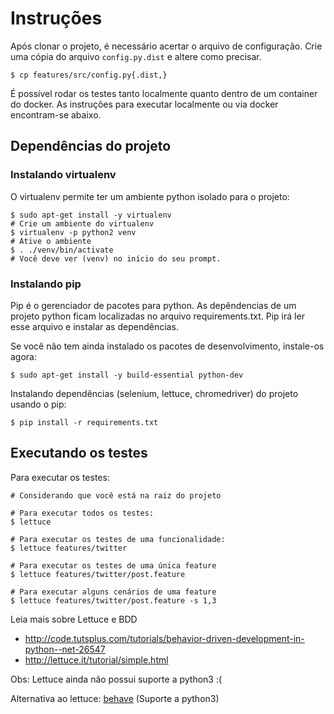 # Instruções

Após clonar o projeto, é necessário acertar o arquivo de configuração. Crie uma
cópia do arquivo ```config.py.dist``` e altere como precisar.

    $ cp features/src/config.py{.dist,}

É possível rodar os testes tanto localmente quanto dentro de um container do
docker. As instruções para executar localmente ou via docker encontram-se abaixo.

Dependências do projeto
-----------------------

### Instalando virtualenv ###

O virtualenv permite ter um ambiente python isolado para o projeto:

    $ sudo apt-get install -y virtualenv
    # Crie um ambiente do virtualenv
    $ virtualenv -p python2 venv
    # Ative o ambiente
    $ . ./venv/bin/activate
    # Você deve ver (venv) no início do seu prompt.

### Instalando pip ###

Pip é o gerenciador de pacotes para python. As depêndencias de um projeto python
ficam localizadas no arquivo requirements.txt. Pip irá ler esse arquivo e
instalar as dependências.

Se você não tem ainda instalado os pacotes de desenvolvimento, instale-os agora:

    $ sudo apt-get install -y build-essential python-dev

Instalando dependências (selenium, lettuce, chromedriver) do projeto usando o pip:

    $ pip install -r requirements.txt

Executando os testes
--------------------

Para executar os testes:

    # Considerando que você está na raiz do projeto

    # Para executar todos os testes:
    $ lettuce

    # Para executar os testes de uma funcionalidade:
    $ lettuce features/twitter

    # Para executar os testes de uma única feature
    $ lettuce features/twitter/post.feature

    # Para executar alguns cenários de uma feature
    $ lettuce features/twitter/post.feature -s 1,3

Leia mais sobre Lettuce e BDD

* http://code.tutsplus.com/tutorials/behavior-driven-development-in-python--net-26547
* http://lettuce.it/tutorial/simple.html

Obs: Lettuce ainda não possui suporte a python3 :(

Alternativa ao lettuce: [behave](https://pythonhosted.org/behave/tutorial.html) (Suporte a python3)